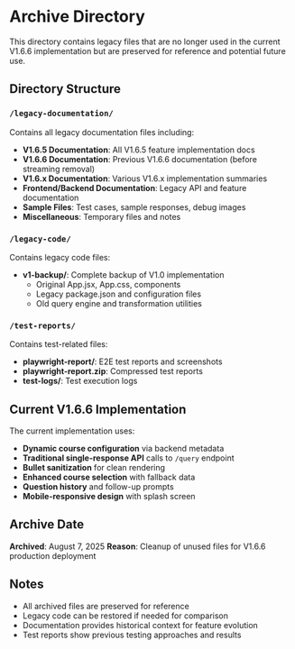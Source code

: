 # Archive Directory

This directory contains legacy files that are no longer used in the current V1.6.6 implementation but are preserved for reference and potential future use.

## Directory Structure

### `/legacy-documentation/`
Contains all legacy documentation files including:
- **V1.6.5 Documentation**: All V1.6.5 feature implementation docs
- **V1.6.6 Documentation**: Previous V1.6.6 documentation (before streaming removal)
- **V1.6.x Documentation**: Various V1.6.x implementation summaries
- **Frontend/Backend Documentation**: Legacy API and feature documentation
- **Sample Files**: Test cases, sample responses, debug images
- **Miscellaneous**: Temporary files and notes

### `/legacy-code/`
Contains legacy code files:
- **v1-backup/**: Complete backup of V1.0 implementation
  - Original App.jsx, App.css, components
  - Legacy package.json and configuration files
  - Old query engine and transformation utilities

### `/test-reports/`
Contains test-related files:
- **playwright-report/**: E2E test reports and screenshots
- **playwright-report.zip**: Compressed test reports
- **test-logs/**: Test execution logs

## Current V1.6.6 Implementation

The current implementation uses:
- **Dynamic course configuration** via backend metadata
- **Traditional single-response API** calls to `/query` endpoint
- **Bullet sanitization** for clean rendering
- **Enhanced course selection** with fallback data
- **Question history** and follow-up prompts
- **Mobile-responsive design** with splash screen

## Archive Date
**Archived**: August 7, 2025
**Reason**: Cleanup of unused files for V1.6.6 production deployment

## Notes
- All archived files are preserved for reference
- Legacy code can be restored if needed for comparison
- Documentation provides historical context for feature evolution
- Test reports show previous testing approaches and results

